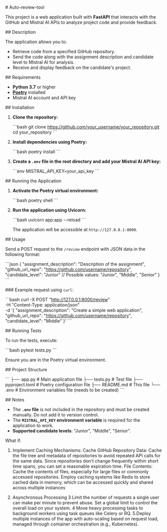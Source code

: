 \# Auto-review-tool


This project is a web application built with **FastAPI** that interacts with the GitHub and Mistral AI APIs to analyze project code and provide feedback.

\## Description

The application allows you to:

- Retrieve code from a specified GitHub repository.
- Send the code along with the assignment description and candidate level to Mistral AI for analysis.
- Receive and display feedback on the candidate's project.

\## Requirements

- **Python 3.7** or higher
- [**Poetry**](https://python-poetry.org/docs/#installation) installed
- Mistral AI account and API key

\## Installation

1. **Clone the repository:**

   \```bash
   git clone https://github.com/your_username/your_repository.git
   cd your_repository
   \```

2. **Install dependencies using Poetry:**

   \```bash
   poetry install
   \```

3. **Create a `.env` file in the root directory and add your Mistral AI API key:**

   \```env
   MISTRAL_API_KEY=your_api_key
   \```

\## Running the Application

1. **Activate the Poetry virtual environment:**

   \```bash
   poetry shell
   \```

2. **Run the application using Uvicorn:**

   \```bash
   uvicorn app:app --reload
   \```

   The application will be accessible at `http://127.0.0.1:8000`.

\## Usage

Send a POST request to the `/review` endpoint with JSON data in the following format:

\```json
{
  "assignment_description": "Description of the assignment",
  "github_url_repo": "https://github.com/username/repository",
  "candidate_level": "Junior"  // Possible values: "Junior", "Middle", "Senior"
}
\```

\### Example request using `curl`:

\```bash
curl -X POST "http://127.0.0.1:8000/review" \
  -H "Content-Type: application/json" \
  -d '{
    "assignment_description": "Create a simple web application",
    "github_url_repo": "https://github.com/username/repository",
    "candidate_level": "Middle"
  }'
\```

\## Running Tests

To run the tests, execute:

\```bash
pytest tests.py
\```

Ensure you are in the Poetry virtual environment.

\## Project Structure

\```
├── app.py          # Main application file
├── tests.py        # Test file
├── pyproject.toml  # Poetry configuration file
├── README.md       # This file
└── .env            # Environment variables file (needs to be created)
\```

\## Notes

- The **`.env` file** is not included in the repository and must be created manually. Do not add it to version control.
- The **`MISTRAL_API_KEY` environment variable** is required for the application to work.
- **Supported candidate levels**: "Junior", "Middle", "Senior".

What if:

1. Implement Caching Mechanisms:
Cache GitHub Repository Data:
Cache the file tree and metadata of repositories to avoid repeated API calls for the same data. Since repositories don't change frequently within short time spans, you can set a reasonable expiration time.
File Contents: Cache the contents of files, especially for large files or commonly accessed repositories.
Employ caching systems like Redis to store cached data in memory, which can be accessed quickly and shared across multiple instances

2. Asynchronous Processing
3 Limit the number of requests a single user can make per minute to prevent abuse. Set a global limit to control the overall load on your system.
4 Move heavy processing tasks to background workers using task queues like Celery or RQ.
5.Deploy multiple instances of the app with auto-scaling based on request load, managed through container orchestration (e.g., Kubernetes).
